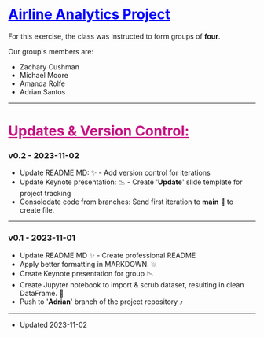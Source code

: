 <h1 style="color:blue; text-decoration: underline;">Airline Analytics Project</h1>

For this exercise, the class was instructed to form groups of **four**.

Our group's members are:

- Zachary Cushman
- Michael Moore
- Amanda Rolfe
- Adrian Santos

----

<h1 style="color:MediumVioletRed; text-decoration: underline;">Updates & Version Control:</h1>


### v0.2 - 2023-11-02
- Update README.MD:  :sparkles: - Add version control for iterations
- Update Keynote presentation: :chart_with_downwards_trend: - Create '**Update**' slide template  for project tracking
- Consolodate code from branches: Send first iteration to **main** :twisted_rightwards_arrows: to create file.

----

### v0.1 - 2023-11-01      
- Update README.MD  :sparkles: - Create professional README
- Apply better formatting in MARKDOWN. :boom:
- Create Keynote presentation for group :chart_with_downwards_trend:
- Create Jupyter notebook to import & scrub dataset, resulting in clean DataFrame.  :file_folder:
- Push to '**Adrian**' branch of the project repository :arrow_heading_up:

----

- Updated 2023-11-02
